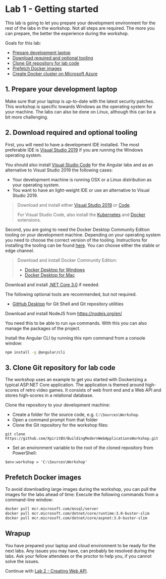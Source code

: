 # Lab 1 - Getting started

This lab is going to let you prepare your development environment for the rest of the labs in the workshop. Not all steps are required. The more you can prepare, the better the experience during the workshop.

Goals for this lab: 
- [Prepare development laptop](#1)
- [Download required and optional tooling](#2)
- [Clone Git repository for lab code](#3)
- [Prefetch Docker images](#4)
- [Create Docker cluster on Microsoft Azure](#5)
 
## <a name="1"></a>1. Prepare your development laptop
Make sure that your laptop is up-to-date with the latest security patches. This workshop is specific towards Windows as the operating system for your machine. The labs can also be done on Linux, although this can be a bit more challenging.

## <a name="2"></a>2. Download required and optional tooling
First, you will need to have a development IDE installed. The most preferable IDE is [Visual Studio 2019](https://www.visualstudio.com/vs/) if you are running the Windows operating system.

You should also install [Visual Studio Code](https://code.visualstudio.com/) for the Angular labs and as an alternative to Visual Studio 2019 the following cases:
- Your development machine is running OSX or a Linux distribution as your operating system.
- You want to have an light-weight IDE or use an alternative to Visual Studio 2019.

> Download and install either [Visual Studio 2019](https://www.visualstudio.com/downloads/) or [Code](https://www.visualstudio.com/downloads/).
>
> For Visual Studio Code, also install the [Kubernetes](https://marketplace.visualstudio.com/items?itemName=ms-kubernetes-tools.vscode-kubernetes-tools) and [Docker](https://marketplace.visualstudio.com/items?itemName=PeterJausovec.vscode-docker) extensions.

Second, you are going to need the Docker Desktop Community Edition tooling on your development machine. Depending on your operating system you need to choose the correct version of the tooling. Instructions for installing the tooling can be found [here](https://docs.docker.com/install/). You can choose either the stable or edge channel.

> Download and install Docker Community Edition:
> - [Docker Desktop for Windows](https://docs.docker.com/docker-for-windows/install/)
> - [Docker Desktop for Mac](https://docs.docker.com/docker-for-mac/install/)

Download and install [.NET Core 3.0](https://dotnet.microsoft.com/download/dotnet-core/3.0) if needed.

The following optional tools are recommended, but not required.

- [GitHub Desktop](https://desktop.github.com/) for Git Shell and Git repository utilities

Download and install NodeJS from https://nodejs.org/en/

You need this to be able to run `npm` commands. With this you can also manage the packages of the project.

Install the Angular CLI by running this npm command from a console window:
```sh
npm install -g @angular/cli
```

## <a name="3"></a>3. Clone Git repository for lab code
The workshop uses an example to get you started with Dockerizing a typical ASP.NET Core application. 
The application is themed around high-scores of retro video games. It consists of web front end and a Web API and stores high-scores in a relational database.

Clone the repository to your development machine:
- Create a folder for the source code, e.g. `C:\Sources\Workshop`.
- Open a command prompt from that folder
- Clone the Git repository for the workshop files:

```
git clone https://github.com/XpiritBV/BuildingModernWebApplicationsWorkshop.git
```
- Set an environment variable to the root of the cloned repository from PowerShell:
```
$env:workshop = 'C:\Sources\Workshop'
```
## <a name=""></a> Prefetch Docker images
To avoid downloading large images during the workshop, you can pull the images for the labs ahead of time:
Execute the following commands from a command-line window:

```sh
docker pull mcr.microsoft.com/mssql/server
docker pull mcr.microsoft.com/dotnet/core/runtime:3.0-buster-slim
docker pull mcr.microsoft.com/dotnet/core/aspnet:3.0-buster-slim
```

## Wrapup
You have prepared your laptop and cloud environment to be ready for the next labs. Any issues you may have, can probably be resolved during the labs. Ask your fellow attendees or the proctor to help you, if you cannot solve the issues.

Continue with [Lab 2 - Creating Web API](Lab2-CreatingWebAPI.md).